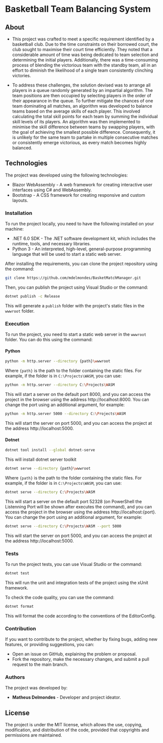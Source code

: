 # Basketball Team Balancing System

## About
- This project was crafted to meet a specific requirement identified by a basketball club. Due to the time constraints on their borrowed court, the club sought to maximise their court time efficiently. They noted that a considerable amount of time was being dedicated to team selection and determining the initial players. Additionally, there was a time-consuming process of blending the victorious team with the standby team, all in an effort to diminish the likelihood of a single team consistently clinching victories.

- To address these challenges, the solution devised was to arrange all players in a queue randomly generated by an impartial algorithm. The team positions are then occupied by selecting players in the order of their appearance in the queue. To further mitigate the chances of one team dominating all matches, an algorithm was developed to balance teams based on the average skills of each player. This involved calculating the total skill points for each team by summing the individual skill levels of its players. An algorithm was then implemented to minimise the skill difference between teams by swapping players, with the goal of achieving the smallest possible difference. Consequently, it is unlikely for the same team to partake in multiple consecutive matches or consistently emerge victorious, as every match becomes highly balanced.

## Technologies
The project was developed using the following technologies:

- Blazor WebAssembly - A web framework for creating interactive user interfaces using C# and WebAssembly.
- Bootstrap - A CSS framework for creating responsive and custom layouts.

### Installation
To run the project locally, you need to have the following installed on your machine:

- .NET 6.0 SDK - The .NET software development kit, which includes the runtime, tools, and necessary libraries.
- Python 3 - An interpreted, high-level, general-purpose programming language that will be used to start a static web server.

After installing the requirements, you can clone the project repository using the command:

```bash
git clone https://github.com/mdelmondes/BasketMatchManager.git
```

Then, you can publish the project using Visual Studio or the command:

```bash
dotnet publish -c Release
```

This will generate a `publish` folder with the project's static files in the `wwwroot` folder.

### Execution
To run the project, you need to start a static web server in the `wwwroot` folder. You can do this using the command:
#### Python
```bash
python -m http.server --directory {path}\wwwroot
```

Where `{path}` is the path to the folder containing the static files. For example, if the folder is in `C:\Projects\WASM`, you can use:

```bash
python -m http.server --directory C:\Projects\WASM
```

This will start a server on the default port 8000, and you can access the project in the browser using the address http://localhost:8000. You can change the port using an additional argument, for example:

```bash
python -m http.server 5000 --directory C:\Projects\WASM
```

This will start the server on port 5000, and you can access the project at the address http://localhost:5000.

#### Dotnet
```bash
dotnet tool install --global dotnet-serve
```

This will install dotnet server toolkit

```bash
dotnet serve --directory {path}\wwwroot
```

Where `{path}` is the path to the folder containing the static files. For example, if the folder is in `C:\Projects\WASM`, you can use:

```bash
dotnet serve --directory C:\Projects\WASM
```

This will start a server on the default port 52328 (on PowerShell the Listenning Port will be shown after executes the command), and you can access the project in the browser using the address http://localhost:{port}. You can change the port using an additional argument, for example:

```bash
dotnet serve --directory C:\Projects\WASM --port 5000
```

This will start the server on port 5000, and you can access the project at the address http://localhost:5000.

### Tests
To run the project tests, you can use Visual Studio or the command:

```bash
dotnet test
```

This will run the unit and integration tests of the project using the xUnit framework.

To check the code quality, you can use the command:

```bash
dotnet format
```

This will format the code according to the conventions of the EditorConfig.

### Contribution
If you want to contribute to the project, whether by fixing bugs, adding new features, or providing suggestions, you can:

- Open an issue on GitHub, explaining the problem or proposal.
- Fork the repository, make the necessary changes, and submit a pull request to the main branch.

### Authors
The project was developed by:

- **Matheus Delmondes** - Developer and project ideator.

## License
The project is under the MIT license, which allows the use, copying, modification, and distribution of the code, provided that copyrights and permissions are maintained.
